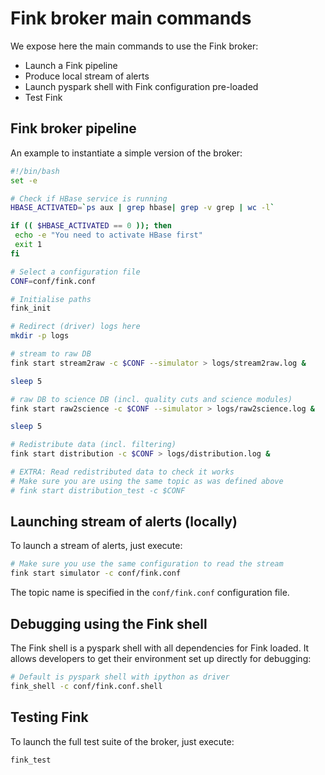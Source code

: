 # Fink broker main commands

We expose here the main commands to use the Fink broker:

- Launch a Fink pipeline
- Produce local stream of alerts
- Launch pyspark shell with Fink configuration pre-loaded
- Test Fink

## Fink broker pipeline

An example to instantiate a simple version of the broker:

```bash
#!/bin/bash
set -e

# Check if HBase service is running
HBASE_ACTIVATED=`ps aux | grep hbase| grep -v grep | wc -l`

if (( $HBASE_ACTIVATED == 0 )); then
 echo -e "You need to activate HBase first"
 exit 1
fi

# Select a configuration file
CONF=conf/fink.conf

# Initialise paths
fink_init

# Redirect (driver) logs here
mkdir -p logs

# stream to raw DB
fink start stream2raw -c $CONF --simulator > logs/stream2raw.log &

sleep 5

# raw DB to science DB (incl. quality cuts and science modules)
fink start raw2science -c $CONF --simulator > logs/raw2science.log &

sleep 5

# Redistribute data (incl. filtering)
fink start distribution -c $CONF > logs/distribution.log &

# EXTRA: Read redistributed data to check it works
# Make sure you are using the same topic as was defined above
# fink start distribution_test -c $CONF
```

## Launching stream of alerts (locally)

To launch a stream of alerts, just execute:

```bash
# Make sure you use the same configuration to read the stream
fink start simulator -c conf/fink.conf
```

The topic name is specified in the `conf/fink.conf` configuration file.

## Debugging using the Fink shell

The Fink shell is a pyspark shell with all dependencies for Fink loaded. It allows developers to get their environment set up directly for debugging:

```bash
# Default is pyspark shell with ipython as driver
fink_shell -c conf/fink.conf.shell
```

## Testing Fink

To launch the full test suite of the broker, just execute:

```bash
fink_test
```
